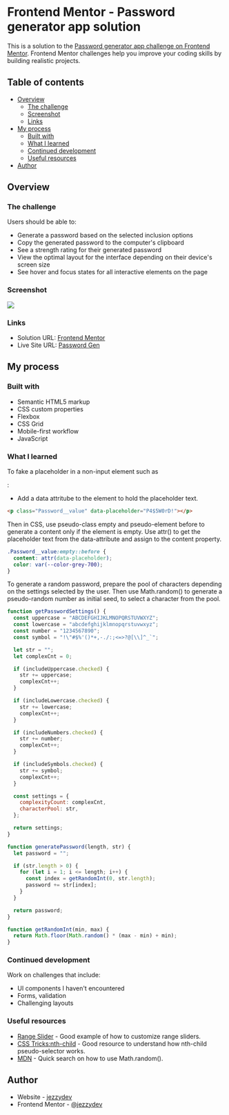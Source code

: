 # Frontend Mentor - Password generator app solution

This is a solution to the [Password generator app challenge on Frontend Mentor](https://www.frontendmentor.io/challenges/password-generator-app-Mr8CLycqjh). Frontend Mentor challenges help you improve your coding skills by building realistic projects.

## Table of contents

- [Overview](#overview)
  - [The challenge](#the-challenge)
  - [Screenshot](#screenshot)
  - [Links](#links)
- [My process](#my-process)
  - [Built with](#built-with)
  - [What I learned](#what-i-learned)
  - [Continued development](#continued-development)
  - [Useful resources](#useful-resources)
- [Author](#author)

## Overview

### The challenge

Users should be able to:

- Generate a password based on the selected inclusion options
- Copy the generated password to the computer's clipboard
- See a strength rating for their generated password
- View the optimal layout for the interface depending on their device's screen size
- See hover and focus states for all interactive elements on the page

### Screenshot

![](./screenshot.jpg)

### Links

- Solution URL: [Frontend Mentor](https://www.frontendmentor.io/solutions/password-generator-app-with-javascript-tGXMl2NpYd)
- Live Site URL: [Password Gen](https://jezzydev.github.io/password-generator-app/)

## My process

### Built with

- Semantic HTML5 markup
- CSS custom properties
- Flexbox
- CSS Grid
- Mobile-first workflow
- JavaScript

### What I learned

To fake a placeholder in a non-input element such as <p>:

- Add a data attritube to the element to hold the placeholder text.

```html
<p class="Password__value" data-placeholder="P4$5W0rD!"></p>
```

Then in CSS, use pseudo-class empty and pseudo-element before to generate a content only if the element is empty.
Use attr() to get the placeholder text from the data-attribute and assign to the content property.

```css
.Password__value:empty::before {
  content: attr(data-placeholder);
  color: var(--color-grey-700);
}
```

To generate a random password, prepare the pool of characters depending on the settings selected by the user.
Then use Math.random() to generate a pseudo-random number as initial seed, to select a character from the pool.

```js
function getPasswordSettings() {
  const uppercase = "ABCDEFGHIJKLMNOPQRSTUVWXYZ";
  const lowercase = "abcdefghijklmnopqrstuvwxyz";
  const number = "1234567890";
  const symbol = "!\"#$%'()*+,-./:;<=>?@[\\]^_`";

  let str = "";
  let complexCnt = 0;

  if (includeUppercase.checked) {
    str += uppercase;
    complexCnt++;
  }

  if (includeLowercase.checked) {
    str += lowercase;
    complexCnt++;
  }

  if (includeNumbers.checked) {
    str += number;
    complexCnt++;
  }

  if (includeSymbols.checked) {
    str += symbol;
    complexCnt++;
  }

  const settings = {
    complexityCount: complexCnt,
    characterPool: str,
  };

  return settings;
}

function generatePassword(length, str) {
  let password = "";

  if (str.length > 0) {
    for (let i = 1; i <= length; i++) {
      const index = getRandomInt(0, str.length);
      password += str[index];
    }
  }

  return password;
}

function getRandomInt(min, max) {
  return Math.floor(Math.random() * (max - min) + min);
}
```

### Continued development

Work on challenges that include:

- UI components I haven't encountered
- Forms, validation
- Challenging layouts

### Useful resources

- [Range Slider](https://codepen.io/jzio/pen/EaVyWZx) - Good example of how to customize range sliders.
- [CSS Tricks:nth-child](https://css-tricks.com/almanac/pseudo-selectors/n/nth-child/) - Good resource to understand how nth-child pseudo-selector works.
- [MDN](https://developer.mozilla.org/en-US/docs/Web) - Quick search on how to use Math.random().

## Author

- Website - [jezzydev](https://github.com/jezzydev)
- Frontend Mentor - [@jezzydev](https://www.frontendmentor.io/profile/jezzydev)
